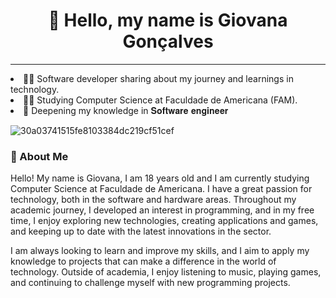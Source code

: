 ### <h1 align="center">💜 Hello, my name is Giovana Gonçalves
__________________________________________________________________________________________________________

 <li> 👩‍💻 Software developer sharing about my journey and learnings in technology.<br/>
 <li> 👩‍🎓 Studying Computer Science at Faculdade de Americana (FAM).<br/>
 <li> 🔗 Deepening my knowledge in 𝐒𝐨𝐟𝐭𝐰𝐚𝐫𝐞 𝐞𝐧𝐠𝐢𝐧𝐞𝐞𝐫 <br/>

![30a03741515fe8103384dc219cf51cef](https://github.com/user-attachments/assets/3e973a7f-49ca-438c-91ba-56e0042d8431)


<h3> 🌺 About Me </h3>
        <p>
       Hello! My name is Giovana, I am 18 years old and I am currently studying Computer Science at Faculdade de Americana. I have a great passion for technology, both in the software and hardware areas. Throughout my academic journey, I developed an interest in programming, and in my free time, I enjoy exploring new technologies, creating applications and games, and keeping up to date with the latest innovations in the sector.
        </p>
        <p>
           I am always looking to learn and improve my skills, and I aim to apply my knowledge to projects that can make a difference in the world of technology. Outside of academia, I enjoy listening to music, playing games, and continuing to challenge myself with new programming projects.
        </p>
    </div>
</div>
